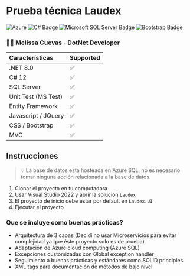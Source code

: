 # Prueba técnica Laudex

![Azure](https://img.shields.io/badge/azure-%230072C6.svg?style=for-the-badge&logo=microsoftazure&logoColor=white) ![C# Badge](https://img.shields.io/badge/C%23-512BD4?logo=csharp&logoColor=fff&style=for-the-badge) ![Microsoft SQL Server Badge](https://img.shields.io/badge/Microsoft%20SQL%20Server-CC2927?logo=microsoftsqlserver&logoColor=fff&style=for-the-badge) ![Bootstrap Badge](https://img.shields.io/badge/Bootstrap-7952B3?logo=bootstrap&logoColor=fff&style=for-the-badge)

### 👩‍💻 Melissa Cuevas - DotNet Developer

| Características     | Supported |
| :------------------ | --------- |
| .NET 8.0            | ✅        |
| C# 12               | ✅        |
| SQL Server          | ✅        |
| Unit Test (MS Test) | ✅        |
| Entity Framework    | ✅        |
| Javascript / JQuery | ✅        |
| CSS / Bootstrap     | ✅        |
| MVC                 | ✅        |

## Instrucciones

> 💡 La base de datos esta hosteada en Azure SQL, no es necesario tomar ninguna acción relacionada a la base de datos.

1. Clonar el proyecto en tu computadora
2. Usar Visual Studio 2022 y abrir la solución `Laudex`
3. El proyecto de inicio debe estar por default en `Laudex.UI`
4. Ejecutar el proyecto

### Que se incluye como buenas prácticas?

- Arquitectura de 3 capas (Decidí no usar Microservicios para evitar complejidad ya que éste proyecto solo es de prueba)
- Adaptación de Azure cloud computing (Azure SQL)
- Excepciones customizadas con Global exception handler
- Seguimiento a buenas prácticas y estándares como SOLID principles.
- XML tags para documentación de métodos de bajo nivel
